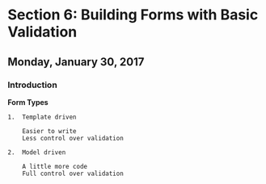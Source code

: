 # Section 6:  Building Forms with Basic Validation

## Monday, January 30, 2017

### Introduction

**Form Types**

    1.  Template driven

        Easier to write
        Less control over validation

    2.  Model driven

        A little more code
        Full control over validation